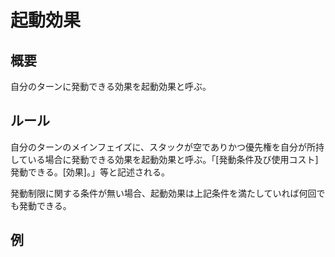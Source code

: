 # 起動効果
## 概要
自分のターンに発動できる効果を起動効果と呼ぶ。

## ルール
自分のターンのメインフェイズに、スタックが空でありかつ優先権を自分が所持している場合に発動できる効果を起動効果と呼ぶ。「[発動条件及び使用コスト]発動できる。[効果]。」等と記述される。

発動制限に関する条件が無い場合、起動効果は上記条件を満たしていれば何回でも発動できる。

## 例


